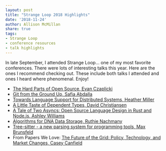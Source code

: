 ```yaml
---
layout: post
title: "Strange Loop 2018 Highlights"
date: '2018-11-24'
author: Allison McMillan
share: true
tags:
- Strange Loop
- conference resources
- talk highlights
---
```


In late September, I attended Strange Loop... one of my most favorite conferences. There were lots of interesting talks this year. Here are the ones I recommend checking out. These include both talks I attended and ones I heard where phenomenal. Enjoy!

- [The Hard Parts of Open Source, Evan Czaplicki](https://www.youtube.com/watch?v=o_4EX4dPppA&index=6&t=0s&list=PLcGKfGEEONaBUdko326yL6ags8C_SYgqH)
- [Git from the Ground Up, Safia Abdalla](https://www.youtube.com/watch?v=afe0RpwaxY8&index=76&t=0s&list=PLcGKfGEEONaBUdko326yL6ags8C_SYgqH)
- [Towards Language Support for Distributed Systems, Heather Miller](https://www.youtube.com/watch?v=IeBbiQZYmuY&index=10&t=0s&list=PLcGKfGEEONaBUdko326yL6ags8C_SYgqH)
- [A Little Taste of Dependent Types, David Christiansen](https://www.youtube.com/watch?v=VxINoKFm-S4&index=60&t=0s&list=PLcGKfGEEONaBUdko326yL6ags8C_SYgqH)
- [A Tale of Two Asyncs: Open Source Language Design in Rust and Node.js, Ashley Williams](https://www.youtube.com/watch?v=aGJTXdXQN2o&index=38&t=0s&list=PLcGKfGEEONaBUdko326yL6ags8C_SYgqH)
- [Algorithms for DNA Data Storage, Ruthie Nachmany](https://www.youtube.com/watch?v=0TOGBG9g2tE&index=64&t=0s&list=PLcGKfGEEONaBUdko326yL6ags8C_SYgqH)
- [Tree-sitter - a new parsing system for programming tools, Max Brunsfeld](https://www.youtube.com/watch?v=Jes3bD6P0To&index=32&t=0s&list=PLcGKfGEEONaBUdko326yL6ags8C_SYgqH)
- From Papers We Love: [The Future of the Grid: Policy, Technology, and Market Changes, Casey Canfield](https://www.youtube.com/watch?v=qzfv1JrhQGo)
